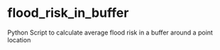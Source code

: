 # flood_risk_in_buffer
Python Script to calculate average flood risk in a buffer around a point location
